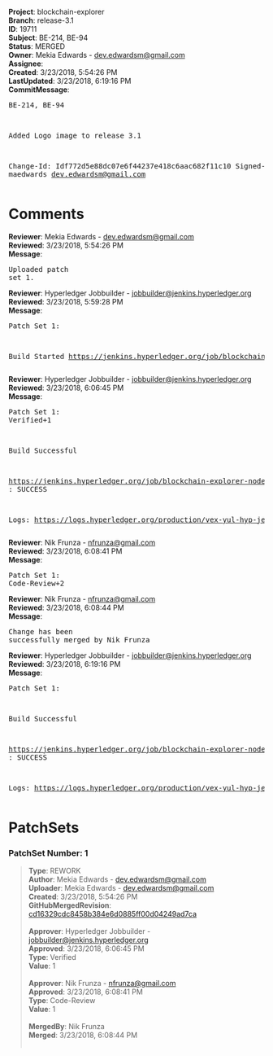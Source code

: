 <strong>Project</strong>: blockchain-explorer<br><strong>Branch</strong>: release-3.1<br><strong>ID</strong>: 19711<br><strong>Subject</strong>: BE-214, BE-94<br><strong>Status</strong>: MERGED<br><strong>Owner</strong>: Mekia Edwards - dev.edwardsm@gmail.com<br><strong>Assignee</strong>:<br><strong>Created</strong>: 3/23/2018, 5:54:26 PM<br><strong>LastUpdated</strong>: 3/23/2018, 6:19:16 PM<br><strong>CommitMessage</strong>:<br><pre>BE-214, BE-94

Added Logo image to release 3.1

Change-Id: Idf772d5e88dc07e6f44237e418c6aac682f11c10
Signed-off-by: maedwards <dev.edwardsm@gmail.com>
</pre><h1>Comments</h1><strong>Reviewer</strong>: Mekia Edwards - dev.edwardsm@gmail.com<br><strong>Reviewed</strong>: 3/23/2018, 5:54:26 PM<br><strong>Message</strong>: <pre>Uploaded patch set 1.</pre><strong>Reviewer</strong>: Hyperledger Jobbuilder - jobbuilder@jenkins.hyperledger.org<br><strong>Reviewed</strong>: 3/23/2018, 5:59:28 PM<br><strong>Message</strong>: <pre>Patch Set 1:

Build Started https://jenkins.hyperledger.org/job/blockchain-explorer-node6-verify-x86_64/64/</pre><strong>Reviewer</strong>: Hyperledger Jobbuilder - jobbuilder@jenkins.hyperledger.org<br><strong>Reviewed</strong>: 3/23/2018, 6:06:45 PM<br><strong>Message</strong>: <pre>Patch Set 1: Verified+1

Build Successful 

https://jenkins.hyperledger.org/job/blockchain-explorer-node6-verify-x86_64/64/ : SUCCESS

Logs: https://logs.hyperledger.org/production/vex-yul-hyp-jenkins-3/blockchain-explorer-node6-verify-x86_64/64</pre><strong>Reviewer</strong>: Nik Frunza - nfrunza@gmail.com<br><strong>Reviewed</strong>: 3/23/2018, 6:08:41 PM<br><strong>Message</strong>: <pre>Patch Set 1: Code-Review+2</pre><strong>Reviewer</strong>: Nik Frunza - nfrunza@gmail.com<br><strong>Reviewed</strong>: 3/23/2018, 6:08:44 PM<br><strong>Message</strong>: <pre>Change has been successfully merged by Nik Frunza</pre><strong>Reviewer</strong>: Hyperledger Jobbuilder - jobbuilder@jenkins.hyperledger.org<br><strong>Reviewed</strong>: 3/23/2018, 6:19:16 PM<br><strong>Message</strong>: <pre>Patch Set 1:

Build Successful 

https://jenkins.hyperledger.org/job/blockchain-explorer-node6-merge-x86_64/35/ : SUCCESS

Logs: https://logs.hyperledger.org/production/vex-yul-hyp-jenkins-3/blockchain-explorer-node6-merge-x86_64/35</pre><h1>PatchSets</h1><h3>PatchSet Number: 1</h3><blockquote><strong>Type</strong>: REWORK<br><strong>Author</strong>: Mekia Edwards - dev.edwardsm@gmail.com<br><strong>Uploader</strong>: Mekia Edwards - dev.edwardsm@gmail.com<br><strong>Created</strong>: 3/23/2018, 5:54:26 PM<br><strong>GitHubMergedRevision</strong>: [cd16329cdc8458b384e6d0885ff00d04249ad7ca](https://github.com/hyperledger/blockchain-explorer/commit/cd16329cdc8458b384e6d0885ff00d04249ad7ca)<br><br><strong>Approver</strong>: Hyperledger Jobbuilder - jobbuilder@jenkins.hyperledger.org<br><strong>Approved</strong>: 3/23/2018, 6:06:45 PM<br><strong>Type</strong>: Verified<br><strong>Value</strong>: 1<br><br><strong>Approver</strong>: Nik Frunza - nfrunza@gmail.com<br><strong>Approved</strong>: 3/23/2018, 6:08:41 PM<br><strong>Type</strong>: Code-Review<br><strong>Value</strong>: 1<br><br><strong>MergedBy</strong>: Nik Frunza<br><strong>Merged</strong>: 3/23/2018, 6:08:44 PM<br><br></blockquote>